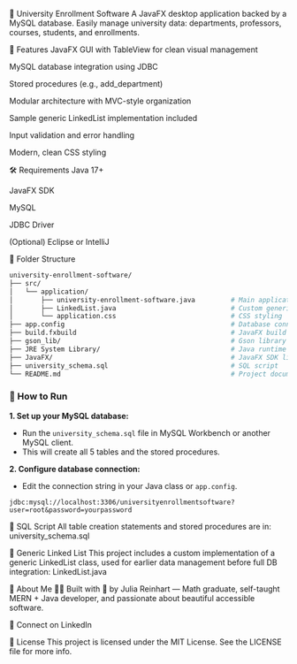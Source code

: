 📘 University Enrollment Software
A JavaFX desktop application backed by a MySQL database.
Easily manage university data: departments, professors, courses, students, and enrollments.

🚀 Features
JavaFX GUI with TableView for clean visual management

MySQL database integration using JDBC

Stored procedures (e.g., add_department)

Modular architecture with MVC-style organization

Sample generic LinkedList implementation included

Input validation and error handling

Modern, clean CSS styling

🛠️ Requirements
Java 17+

JavaFX SDK

MySQL

JDBC Driver

(Optional) Eclipse or IntelliJ

📂 Folder Structure

```bash
university-enrollment-software/
├── src/
│   └── application/
│       ├── university-enrollment-software.java         # Main application file
│       ├── LinkedList.java                             # Custom generic linked list
│       └── application.css                             # CSS styling
├── app.config                                          # Database connection string config
├── build.fxbuild                                       # JavaFX build configuration
├── gson_lib/                                           # Gson library for JSON parsing
├── JRE System Library/                                 # Java runtime environment (JavaSE-21)
├── JavaFX/                                             # JavaFX SDK libraries
├── university_schema.sql                               # SQL script
└── README.md                                           # Project documentation
```

### 🧪 How to Run

**1. Set up your MySQL database:**

- Run the `university_schema.sql` file in MySQL Workbench or another MySQL client.
- This will create all 5 tables and the stored procedures.

**2. Configure database connection:**

- Edit the connection string in your Java class or `app.config`.

```plaintext
jdbc:mysql://localhost:3306/universityenrollmentsoftware?user=root&password=yourpassword
```

📄 SQL Script
All table creation statements and stored procedures are in:
university_schema.sql

🔗 Generic Linked List
This project includes a custom implementation of a generic LinkedList class, used for earlier data management before full DB integration:
LinkedList.java

🙋 About Me
👩‍💻 Built with 💖 by Julia Reinhart —
Math graduate, self-taught MERN + Java developer, and passionate about beautiful accessible software.

🔗 Connect on LinkedIn

📄 License
This project is licensed under the MIT License.
See the LICENSE file for more info.

